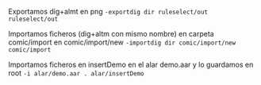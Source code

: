 Exportamos dig+almt en png
`-exportdig dir ruleselect/out ruleselect/out`

Importamos ficheros (dig+altm con mismo nombre) en carpeta comic/import en comic/import/new
`-importdig dir comic/import/new comic/import`

Importamos ficheros en insertDemo en el alar demo.aar y lo guardamos en root
`-i alar/demo.aar . alar/insertDemo`
